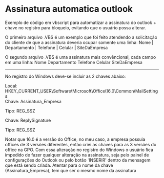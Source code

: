 # Assinatura automatica outlook
Exemplo de código em vbscript para automatizar a assinatura do outlook + chave no registro para bloqueio, evitando que o usuário possa alterar.

O primeiro arquivo .VBS é um exemplo que foi feito atendendo a solicitação do cliente de que a assinatura deveria ocupar somente uma linha:  Nome | Departamento | Telefone | Celular | SiteDaEmpresa

O segundo arquivo .VBS é uma assinatura mais convêncional, cada campo em uma linha:
Nome 
Departamento
Telefone
Celular
SiteDaEmpresa


_____________________________________________________________________________
No registro do Windows deve-se incluir as 2 chaves abaixo:

Local: HKEY_CURRENT_USER\Software\Microsoft\Office\16.0\Common\MailSettings    
Chave: Assinatura_Empresa

Tipo: REG_SSZ

Chave: ReplySignature

Tipo: REG_SSZ


Notar que 16.0 é a versão do Office, no meu caso, a empresa possuia offices de 3 versões diferentes, então criei as chaves para as 3 versões do office na GPO.
Com essa alteração no registro do Windows o usuário fica impedido de fazer qualquer alteração na assinatura, seja pelo painel de configurações do Outlook ou pelo botão 'INSERIR' dentro da mensagem que está sendo criada.
Atentar para o nome da chave (Assinatura_Empresa), tem que ser o mesmo nome da assinatura
